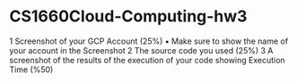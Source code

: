 # CS1660Cloud-Computing-hw3

1 Screenshot of your GCP Account (25%)
  ▪ Make sure to show the name of your account in the Screenshot
2 The source code you used (25%)
3 A screenshot of the results of the execution of your code showing Execution Time (%50)

